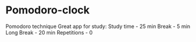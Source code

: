 # Pomodoro-clock
Pomodoro technique
Great app for study:
Study time - 25 min
Break - 5 min 
Long Break - 20 min
Repetitions - 0

